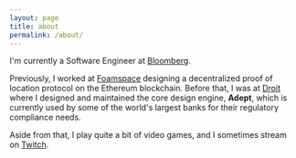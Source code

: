 ```yaml
---
layout: page
title: about
permalink: /about/
---
```


I'm currently a Software Engineer at 
[Bloomberg](https://www.bloomberg.com/company/).

Previously, I worked at
[Foamspace](https://foam.space/company)
designing a decentralized proof of location protocol on the Ethereum blockchain.
Before that, I was at
[Droit](https://droit.tech/)
where I designed and maintained the core design engine, **Adept**,
which is currently used by some of the world's largest banks for their
regulatory compliance needs.

Aside from that, I play quite a bit of video games, and I sometimes
stream on 
[Twitch](https://www.twitch.tv/setbang).
